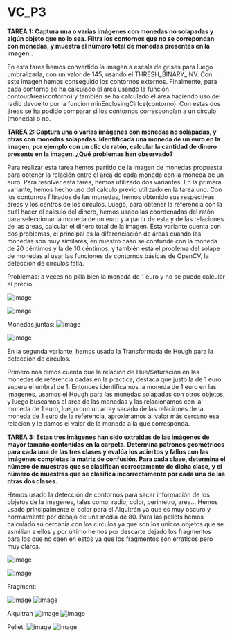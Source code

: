 # VC_P3

**TAREA 1: Captura una o varias imágenes con monedas no solapadas y algún objeto que no lo sea. Filtra los contornos que no se correpondan con monedas, y muestra el número total de monedas presentes en la imagen..**

En esta tarea hemos convertido la imagen a escala de grises para luego umbralizarla, con un valor de 145, usando el THRESH_BINARY_INV. Con este imagen hemos conseguido los contornos externos. Finalmente, para cada contorno se ha calculado el area usando la función contourArea(contorno) y también se ha calculado el área haciendo uso del radio devuelto por la función minEnclosingCirlce(contorno). Con estas dos áreas se ha podido comparar si los contornos correspondían a un círculo (moneda) o no.


**TAREA 2: Captura una o varias imágenes con monedas no solapadas, y otras con monedas solapadas. Identificada una moneda de un euro en la imagen, por ejemplo con un clic de ratón, calcular la cantidad de dinero presente en la imagen. ¿Qué problemas han observado?**

Para realizar esta tarea hemos partido de la imagen de monedas propuesta para obtener la relación entre el área de cada moneda con la moneda de un euro. 
Para resolver esta tarea, hemos utilizado dos variantes.
    En la primera variante, hemos hecho uso del cálculo previo utilizado en la tarea uno. Con los contornos filtrados de las monedas, hemos obtenido sus respectivas áreas y los centros de los círculos. Luego, para obtener la referencia con la cuál hacer el cálculo del dinero, hemos usado las coordenadas del ratón para seleccionar la moneda de un euro y a partir de esta y de las relaciones de las áreas, calcular el dinero total de la imagen.
    Esta variante cuenta con dos problemas, el principal es la diferenciación de áreas cuando las monedas son muy similares, en nuestro caso se confunde con la moneda de 20 céntimos y la de 10 céntimos, y también está el problema del solape de monedas al usar las funciones de contornos básicas de OpenCV, la detección de círculos falla.

Problemas: a veces no pilla bien la moneda de 1 euro y no se puede calcular el precio.

![image](https://github.com/Kronn0/VC_P3/assets/92724148/06b62add-7d74-43f2-908c-8faa60ce9c19)

![image](https://github.com/Kronn0/VC_P3/assets/92724148/3859d677-8223-4b1b-9b9c-e40b5a875e93)

Monedas juntas:
![image](https://github.com/Kronn0/VC_P3/assets/92724148/27e181de-c021-4c1a-a884-1c635aad0f53)

![image](https://github.com/Kronn0/VC_P3/assets/92724148/de36c8d3-4013-4e0d-9d27-16aa9abf4782)



En la segunda variante, hemos usado la Transformada de Hough para la detección de círculos.

Primero nos dimos cuenta que la relación de Hue/Saturación en las monedas de referencia dadas en la practica, destaca que justo la de 1 euro supera el umbral de 1. Entonces identificamos la moneda de 1 euro en las imagenes, usamos el Hough para las monedas solapadas con otros objetos, y luego buscamos el area de las monedas y las relacionamos con la moneda de 1 euro, luego con un array sacado de las relaciones de la moneda de 1 euro de la referencia, aproximamos al valor más cercano esa relacion y le damos el valor de la moneda a la que corresponda.

    

**TAREA 3: Estas tres imágenes han sido extraidas de las imágenes de mayor tamaño contenidas en la carpeta. Determina patrones geométricos para cada una de las tres clases y evalúa los aciertos y fallos con las imágenes completas la matriz de confusión. Para cada clase, determina el número de muestras que se clasifican correctamente de dicha clase, y el número de muestras que se clasifica incorrectamente por cada una de las otras dos clases.**

Hemos usado la detección de contornos para sacar información de los objetos de la imagenes, tales como: radio, color, perimetro, area... Hemos usado principalmente el color para el Alquitrán ya que es muy oscuro y normalmente por debajo de una media de 80. Para las pellets hemos calculado su cercania con los circulos ya que son los unicos objetos que se asmilian a ellos y por último hemos por descarte dejado los fragmentos para los que no caen en estos ya que los fragmentos son erraticos pero muy claros. 

![image](https://github.com/Kronn0/VC_P3/assets/92724148/7b6d359a-f259-4dd2-8822-68405cce249d)

![image](https://github.com/Kronn0/VC_P3/assets/92724148/d1111617-b315-4270-8bec-268cccc981c7)

Fragment:

![image](https://github.com/Kronn0/VC_P3/assets/92724148/08ee6774-e6cd-436d-a0d5-33fc909568b8)
![image](https://github.com/Kronn0/VC_P3/assets/92724148/25388510-e22e-40d8-ab5a-01ca95510c28)

Alquitran
![image](https://github.com/Kronn0/VC_P3/assets/92724148/f3c5fec9-f462-4169-af67-a0333097c762)
![image](https://github.com/Kronn0/VC_P3/assets/92724148/689ece97-167c-4d37-a41d-fe170cc2b889)

Pellet:
![image](https://github.com/Kronn0/VC_P3/assets/92724148/9dbc4c4d-1afa-4205-aa6a-b66b20e3ea3e)
![image](https://github.com/Kronn0/VC_P3/assets/92724148/74a7724f-8ef0-4491-9ac7-2229277c6bf9)









 
